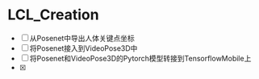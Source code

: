 # LCL_Creation

- [ ] 从Posenet中导出人体关键点坐标
- [ ] 将Posenet接入到VideoPose3D中
- [ ] 将Posenet和VideoPose3D的Pytorch模型转接到TensorflowMobile上
- [x] 
